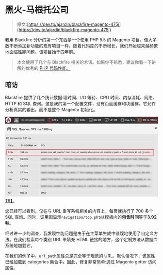 # 黑火-马根托公司

> 原文:[https://dev.to/ajardin/blackfire-magento-475j](https://dev.to/ajardin/blackfire-magento-475j)

我用 Blackfire 分析的第一个东西是一个使用 PHP 5.5 的 Magento 项目。像大多数不断添加新功能的现有项目一样，随着代码库的不断增长，我们开始越来越频繁地面临性能问题。该项目始于四年前。

> 本文使用了几个与 Blackfire 相关的术语。如果你不熟悉，建议你看一下讲解的优秀的 [PHP 代码性能。](https://blackfire.io/docs/book/index)

## 暗访

Blackfire 提供了几个统计数据:墙时间、I/O 等待、CPU 时间、内存消耗、网络、HTTP 和 SQL 查询。这是我的第一个配置文件，没有页面缓存和块缓存。它允许分析真实的输出，而不是整个 Magento 初始化。

[![Blackfire results before optimizations](img/5bfdd50dceaa357fd568fbc2c7e0fdd4.png)](https://res.cloudinary.com/practicaldev/image/fetch/s--hfjLhkS5--/c_limit%2Cf_auto%2Cfl_progressive%2Cq_auto%2Cw_880/https://ajardin.fr/public/img/screenshots/profile_before_toolbar.png)
[![SQL queries before optimizations](img/549a18faa8e8ac02aa0dbfc1268d51a5.png)T6】](https://res.cloudinary.com/practicaldev/image/fetch/s--nMIzaaTO--/c_limit%2Cf_auto%2Cfl_progressive%2Cq_auto%2Cw_880/https://ajardin.fr/public/img/screenshots/profile_before_sql.png)

您已经可以看到，仅在与 URL 重写系统相关的内容上，每页就执行了 700 多个 SQL 查询。同时，调用图显示`navigation/top.phtml`模板内的**包含时间**等于**3.92 秒**。

经过进一步的调查，我发现性能问题是由于在主菜单生成中错误地使用了自定义方法。在我们检索每个类别 URL 来填充 HTML 链接的地方，这个定制方法从数据库系统地加载它。

在我们的例子中，`url_path`属性总是完全等于规范的 URL。默认情况下，该属性已经加载到 categories 集合中。因此，修复非常简单:通过 Magento getter 访问属性。